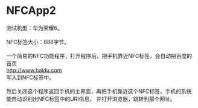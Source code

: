 # NFCApp2
测试机型：华为荣耀6。<br>
<br>
NFC标签大小：888字节。<br>
<br>
一个简易的NFC功能程序，打开程序后，把手机靠近NFC标签，会自动把百度的首页<br>
http://www.baidu.com <br>
写入到NFC标签中。<br>
<br>
然后关闭这个程序返回手机的主界面，再把手机靠近这个NFC标签，手机的系统能自动识别出NFC标签中的URI信息，
并打开浏览器，跳转到那个网址。
